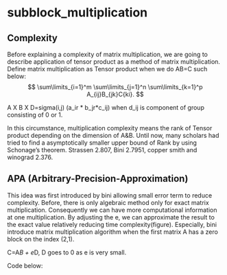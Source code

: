 # subblock_multiplication

## Complexity

Before explaining a complexity of matrix multiplication, we are going to describe application of tensor product as a method of matrix multiplication. Define matrix multiplication as Tensor product when we do AB=C such below:
$$
\sum\limits_{i=1}^m \sum\limits_{j=1}^n \sum\limits_{k=1}^p A_{ij}B_{jk}C{ki}.
$$

A X B X D=sigma(i,j) (a_ir * b_jr*c_ij) when d_ij is component of group consisting of 0 or 1. 

In this circumstance, multiplication complexity means the rank of Tensor product depending on the dimension of A&B. Until now, many scholars had tried to find a asymptotically  smaller upper bound of Rank by using Schonage’s theorem. Strassen 2.807, Bini 2.7951, copper smith and winograd 2.376. 

## APA (Arbitrary-Precision-Approximation)
This idea was first introduced by bini allowing small error term to reduce complexity. Before, there is only algebraic method only for exact matrix multiplication. Consequently we can have more computational information at one multiplication. By adjusting the e, we can approximate the result to the exact value relatively reducing time complexity(figure). Especially, bini introduce matrix multiplication algorithm when the first matrix A has a zero block on the index (2,1). 

C=A*B + e*D, D goes to 0 as e is very small. 

Code below:
